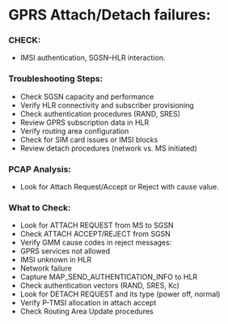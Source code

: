 # GPRS Attach/Detach failures:

### CHECK:
- IMSI authentication, SGSN–HLR interaction. 

### Troubleshooting Steps: 
- Check SGSN capacity and performance 
- Verify HLR connectivity and subscriber provisioning 
- Check authentication procedures (RAND, SRES) 
- Review GPRS subscription data in HLR 
- Verify routing area configuration 
- Check for SIM card issues or IMSI blocks 
- Review detach procedures (network vs. MS initiated)  

### PCAP Analysis:
- Look for Attach Request/Accept or Reject with cause value. 

### What to Check:
- Look for ATTACH REQUEST from MS to SGSN 
- Check ATTACH ACCEPT/REJECT from SGSN 
- Verify GMM cause codes in reject messages: 
- GPRS services not allowed 
- IMSI unknown in HLR 
- Network failure 
- Capture MAP_SEND_AUTHENTICATION_INFO to HLR 
- Check authentication vectors (RAND, SRES, Kc) 
- Look for DETACH REQUEST and its type (power off, normal) 
- Verify P-TMSI allocation in attach accept 
- Check Routing Area Update procedures 